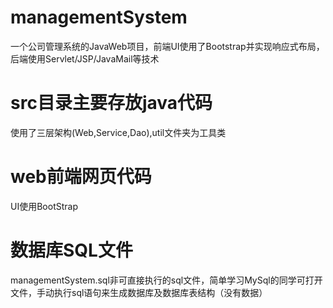 # managementSystem
一个公司管理系统的JavaWeb项目，前端UI使用了Bootstrap并实现响应式布局，后端使用Servlet/JSP/JavaMail等技术

# src目录主要存放java代码
使用了三层架构(Web,Service,Dao),util文件夹为工具类
# web前端网页代码
UI使用BootStrap
# 数据库SQL文件
managementSystem.sql非可直接执行的sql文件，简单学习MySql的同学可打开文件，手动执行sql语句来生成数据库及数据库表结构（没有数据）